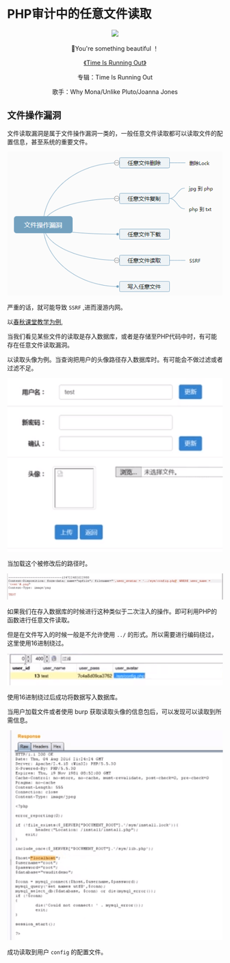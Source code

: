 # PHP审计中的任意文件读取

<p align="center">
    <img src="http://p1.music.126.net/nDy2qJFHpvpMuwLbQmaOww==/109951163332905974.jpg?param=130y130" width="25%">
</p>

<p align="center">👴You're something beautiful ！ </p>
<p align="center"><a href="http://music.163.com/song?id=571175220&userid=262256866"><font>《Time Is Running Out》</font></a> </p>
<p align="center">专辑：Time Is Running Out </p>
<p align="center">歌手：Why Mona/Unlike Pluto/Joanna Jones</p>



## 文件操作漏洞

文件读取漏洞是属于文件操作漏洞一类的，一般任意文件读取都可以读取文件的配置信息，甚至系统的重要文件。

![](img/文件上传审计/1.png)

严重的话，就可能导致 `SSRF` ,进而漫游内网。


以[春秋课堂教学为例](https://www.bilibili.com/video/BV197411y7mf?p=11),

当我们看见某些文件的读取是存入数据库，或者是存储至PHP代码中时，有可能存在任意文件读取漏洞。

以读取头像为例。当查询把用户的头像路径存入数据库时。有可能会不做过滤或者过滤不足。

![](img/任意文件读取/1.png)


当加载这个被修改后的路径时。

![](img/任意文件读取/2.png)

如果我们在存入数据库的时候进行这种类似于二次注入的操作。即可利用PHP的函数进行任意文件读取。

但是在文件写入的时候一般是不允许使用 `../` 的形式。所以需要进行编码绕过，这里使用16进制绕过。


![](img/任意文件读取/3.png)

使用16进制绕过后成功将数据写入数据库。

当用户加载文件或者使用 burp 获取读取头像的信息包后，可以发现可以读取到所需信息。

![](img/任意文件读取/4.png)

成功读取到用户 `config` 的配置文件。











































